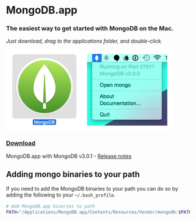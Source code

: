 # MongoDB.app

### The easiest way to get started with MongoDB on the Mac.
_Just download, drag to the applications folder, and double-click._

![MongoDB.app Screenshot](screenshot.png)

### [Download](https://github.com/gcollazo/mongodbapp/releases/download/3.0.1-build.2/MongoDB.zip)
MongoDB.app with MongoDB v3.0.1 - [Release notes](https://github.com/gcollazo/mongodbapp/releases/tag/3.0.1-build.2)

## Adding mongo binaries to your path
If you need to add the MongoDB binaries to your path you can do so by adding the following to your `~/.bash_profile`.

```bash
# Add MongoDB.app binaries to path
PATH="/Applications/MongoDB.app/Contents/Resources/Vendor/mongodb:$PATH"
```

